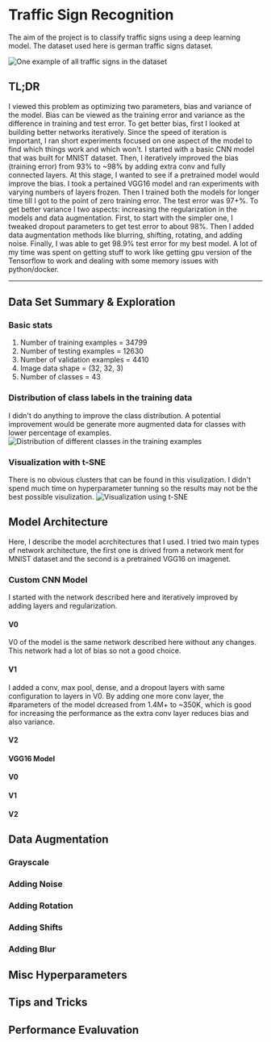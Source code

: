 [all_signs]: ./images/all_signs.png "One example of all traffic signs in the dataset"
[class_distribution]: ./images/class_distribution.png "Distribution of different classes in the training examples"
[tsne]: ./images/tsne.png "Visualization using t-SNE"


# **Traffic Sign Recognition** 

The aim of the project is to classify traffic signs using a deep learning model. The dataset used here is german traffic signs dataset.

![][all_signs]

## TL;DR
I viewed this problem as optimizing two parameters, bias and variance of the model. Bias can be viewed as the training error and variance as the difference in training and test error. To get better bias, first I looked at building better networks iteratively. Since the speed of iteration is important, I ran short experiments focused on one aspect of the model to find which things work and which won't. I started with a basic CNN model that was built for MNIST dataset. Then, I iteratively improved the bias (training error) from 93% to ~98% by adding extra conv and fully connected layers. At this stage, I wanted to see if a pretrained model would improve the bias. I took a pertained VGG16 model and ran experiments with varying numbers of layers frozen. Then I trained both the models for longer time till I got to the point of zero training error. The test error was 97+%. To get better variance I two aspects: increasing the regularization in the models and data augmentation. First, to start with the simpler one, I tweaked dropout parameters to get test error to about 98%. Then I added data augmentation methods like blurring, shifting, rotating, and adding noise. Finally, I was able to get 98.9% test error for my best model. A lot of my time was spent on getting stuff to work like getting gpu version of the Tensorflow to work and dealing with some memory issues with python/docker.


---

## Data Set Summary & Exploration

### Basic stats
1. Number of training examples = 34799
1. Number of testing examples = 12630
1. Number of validation examples = 4410
1. Image data shape = (32, 32, 3)
1. Number of classes = 43

### Distribution of class labels in the training data
I didn't do anything to improve the class distribution. A potential improvement would be generate more augmented data for classes with lower percentage of examples.
![][class_distribution]

### Visualization with t-SNE
There is no obvious clusters that can be found in this visulization. I didn't spend much time on hyperparameter tunning so the results may not be the best possible visulization.
![][tsne]

## Model Architecture
Here, I describe the model acrchitectures that I used. I tried two main types of network architecture, the first one is drived from a network ment for MNIST dataset and the second is a pretrained VGG16 on imagenet.

### Custom CNN Model
I started with the network described here and iteratively improved by adding layers and regularization.

#### V0 
V0 of the model is the same network described here without any changes. This network had a lot of bias so not a good choice.

#### V1
I added a conv, max pool, dense, and a dropout layers with same configuration to layers in V0. By adding one more conv layer, the #parameters of the model dcreased from 1.4M+ to ~350K, which is good for increasing the performance as the extra conv layer reduces bias and also variance.


#### V2


#### VGG16 Model

#### V0
#### V1
#### V2

## Data Augmentation

### Grayscale
### Adding Noise
### Adding Rotation
### Adding Shifts
### Adding Blur

## Misc Hyperparameters

## Tips and Tricks

## Performance Evaluvation



